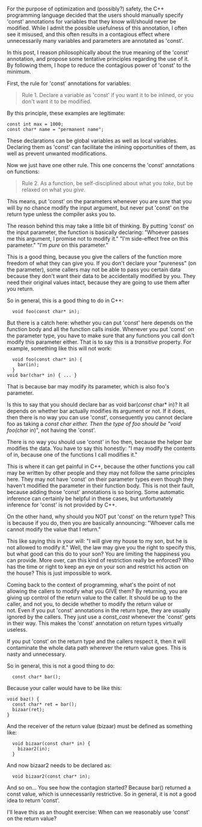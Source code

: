 For the purpose of optimization and (possibly?) safety, the C++ programming language decided that the users should manually specify 'const' annotations for variables that they know will/should never be modified. While I admit the possible usefulness of this annotation, I often see it misused, and this often results in a contagious effect where unnecessarily many variables and parameters are annotated as 'const'.

In this post, I reason philosophically about the true meaning of the 'const' annotation, and propose some tentative principles regarding the use of it. By following them, I hope to reduce the contagious power of 'const' to the minimum.

First, the rule for 'const' annotations for variables:

> Rule 1\. Declare a variable as 'const' if you want it to be inlined, or you don't want it to be modified.

By this principle, these examples are legitimate:

    const int max = 1000;
    const char* name = "permanent name";

These declarations can be global variables as well as local variables. Declaring them as 'const' can facilitate the inlining opportunities of them, as well as prevent unwanted modifications.

Now we just have one other rule. This one concerns the 'const' annotations on functions:

> <span>Rule 2\. As a function, be self-disciplined about what you</span> _take_<span>, but be relaxed on what you</span> _give_<span>.</span>

This means, put 'const' on the parameters whenever you are sure that you will by no chance modify the input argument, but never put 'const' on the return type unless the compiler asks you to.

<span>The reason behind this may take a little bit of thinking. By putting 'const' on the input parameter, the function is basically declaring: "Whoever passes me this argument, I promise not to modify it." "I'm side-effect free on this parameter." "I'm</span> _pure_ <span>on this parameter."</span>

This is a good thing, because you give the callers of the function more freedom of what they can give you. If you don't declare your "pureness" (on the parameter), some callers may not be able to pass you certain data because they don't want their data to be accidentally modified by you. They need their original values intact, because they are going to use them after you return.

So in general, this is a good thing to do in C++:

      void foo(const char* in);

<span>But there is a catch here: whether you can put 'const' here depends on the function body and all the function calls inside. Whenever you put 'const' on the parameter type, you have to make sure that any functions you call don't modify this parameter either. That is to say this is a</span> _transitive_ <span>property. For example, something like this will not work:</span>

      void foo(const char* in) {
        bar(in);
      }
    void bar(char* in) { ... }

That is because bar may modify its parameter, which is also foo's parameter.

<span>Is this to say that you should declare bar as void bar(</span>_const_ <span>char* in)? It all depends on whether bar actually modifies its argument or not. If it does, then there is no way you can use 'const', consequently you cannot declare foo as taking a</span> _const char either. Then the type of foo should be "void foo(char_ <span>in)", not having the 'const'.</span>

There is no way you should use 'const' in foo then, because the helper bar modifies the data. You have to say this honestly: "I may modify the contents of in, because one of the functions I call modifies it."

This is where it can get painful in C++, because the other functions you call may be written by other people and they may not follow the same principles here. They may not have 'const' on their parameter types even though they haven't modified the parameter in their function body. This is not their fault, because adding those 'const' annotations is so boring. Some automatic inference can certainly be helpful in these cases, but unfortunately inference for 'const' is not provided by C++.

On the other hand, why should you NOT put 'const' on the return type? This is because if you do, then you are basically announcing: "Whoever calls me cannot modify the value that I return."

This like saying this in your will: "I will give my house to my son, but he is not allowed to modify it." Well, the law may give you the right to specify this, but what good can this do to your son? You are limiting the happiness you can provide. More over, can this kind of restriction really be enforced? Who has the time or right to keep an eye on your son and restrict his action on the house? This is just impossible to work.

<span>Coming back to the context of programming, what's the point of not allowing the callers to modify what you GIVE them? By returning, you are giving up control of the return value to the caller. It should be up to the caller, and not you, to decide whether to modify the return value or not. Even if you put 'const' annotations in the return type, they are usually ignored by the callers. They just use a </span>_const_cast_<span> whenever the 'const' gets in their way. This makes the 'const' annotation on return types virtually useless.</span>

If you put 'const' on the return type and the callers respect it, then it will contaminate the whole data path wherever the return value goes. This is nasty and unnecessary.

So in general, this is not a good thing to do:

      const char* bar();

Because your caller would have to be like this:

    void baz() {
      const char* ret = bar();
      bizaar(ret);
    }

And the receiver of the return value (bizaar) must be defined as something like:

      void bizaar(const char* in) {
        bizaar2(in);
      }

And now bizaar2 needs to be declared as:

      void bizaar2(const char* in);

And so on... You see how the contagion started? Because bar() returned a const value, which is unnecessarily restrictive. So in general, it is not a good idea to return 'const'.

I'll leave this as an thought exercise: When can we reasonably use 'const' on the return value?
